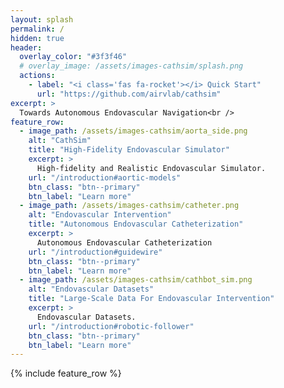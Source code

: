 ```yaml
---
layout: splash
permalink: /
hidden: true
header:
  overlay_color: "#3f3f46"
  # overlay_image: /assets/images-cathsim/splash.png
  actions:
    - label: "<i class='fas fa-rocket'></i> Quick Start"
      url: "https://github.com/airvlab/cathsim"
excerpt: >
  Towards Autonomous Endovascular Navigation<br />
feature_row:
  - image_path: /assets/images-cathsim/aorta_side.png
    alt: "CathSim"
    title: "High-Fidelity Endovascular Simulator"
    excerpt: >
      High-fidelity and Realistic Endovascular Simulator.
    url: "/introduction#aortic-models"
    btn_class: "btn--primary"
    btn_label: "Learn more"
  - image_path: /assets/images-cathsim/catheter.png
    alt: "Endovascular Intervention"
    title: "Autonomous Endovascular Catheterization"
    excerpt: > 
      Autonomous Endovascular Catheterization
    url: "/introduction#guidewire"
    btn_class: "btn--primary"
    btn_label: "Learn more"
  - image_path: /assets/images-cathsim/cathbot_sim.png
    alt: "Endovascular Datasets"
    title: "Large-Scale Data For Endovascular Intervention"
    excerpt: >
      Endovascular Datasets.
    url: "/introduction#robotic-follower"
    btn_class: "btn--primary"
    btn_label: "Learn more"      
---
```


{% include feature_row %}
